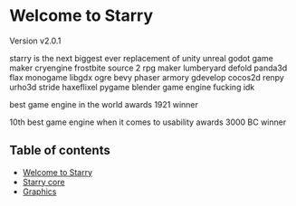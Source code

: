 # Welcome to Starry

Version v2.0.1

starry is the next biggest ever replacement of unity unreal godot game maker cryengine frostbite source 2 rpg maker lumberyard defold panda3d flax monogame libgdx ogre bevy phaser armory gdevelop cocos2d renpy urho3d stride haxeflixel pygame blender game engine fucking idk

best game engine in the world awards 1921 winner

10th best game engine when it comes to usability awards 3000 BC winner

## Table of contents

- [Welcome to Starry](starry.md)
- [Starry core](starry-core.md)
- [Graphics](graphics.md)